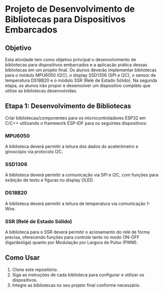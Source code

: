 # Projeto de Desenvolvimento de Bibliotecas para Dispositivos Embarcados

## Objetivo
Esta atividade tem como objetivo principal o desenvolvimento de bibliotecas para dispositivos embarcados e a aplicação prática dessas bibliotecas em um projeto final. Os alunos deverão implementar bibliotecas para o módulo MPU6050 (I2C), o display SSD1306 (SPI e I2C), o sensor de temperatura DS18B20 e o módulo SSR (Relé de Estado Sólido). Na segunda etapa, os alunos irão propor e desenvolver um dispositivo completo que utilize as bibliotecas desenvolvidas.

## Etapa 1: Desenvolvimento de Bibliotecas
Criar bibliotecas/componentes para os microcontroladores ESP32 em C/C++ utilizando o framework ESP-IDF para os seguintes dispositivos:

### MPU6050
A biblioteca deverá permitir a leitura dos dados do acelerômetro e giroscópio via protocolo I2C.

### SSD1306
A biblioteca deverá permitir a comunicação via SPI e I2C, com funções para exibição de texto e figuras no display OLED.

### DS18B20
A biblioteca deverá permitir a leitura de temperatura via comunicação 1-Wire.

### SSR (Relé de Estado Sólido)
A biblioteca para o SSR deverá permitir o acionamento do relé de forma precisa, oferecendo funções para controle tanto no modo ON-OFF (liga/desliga) quanto por Modulação por Largura de Pulso (PWM).


## Como Usar
1. Clone este repositório.
2. Siga as instruções de cada biblioteca para configurar e utilizar os dispositivos.
3. Integre as bibliotecas no seu projeto final conforme necessário.
